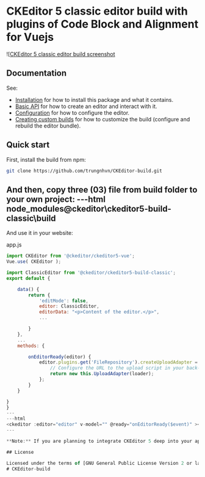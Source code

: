 CKEditor 5 classic editor build with plugins of Code Block and Alignment for Vuejs
========================================

![[CKEditor 5 classic editor build screenshot](https://serving.photos.photobox.com/031924792fafb68b4e1927c0e40484381379cb025b5e46d19a4249fe3579fa78a9daf389.jpg)

## Documentation

See:

* [Installation](https://ckeditor.com/docs/ckeditor5/latest/builds/guides/integration/installation.html) for how to install this package and what it contains.
* [Basic API](https://ckeditor.com/docs/ckeditor5/latest/builds/guides/integration/basic-api.html) for how to create an editor and interact with it.
* [Configuration](https://ckeditor.com/docs/ckeditor5/latest/builds/guides/integration/configuration.html) for how to configure the editor.
* [Creating custom builds](https://ckeditor.com/docs/ckeditor5/latest/builds/guides/development/custom-builds.html) for how to customize the build (configure and rebuild the editor bundle).

## Quick start

First, install the build from npm:

```bash
git clone https://github.com/trungnhvn/CKEditor-build.git
```
And then, copy three (03) file from build folder to your own project:
---html
node_modules\@ckeditor\ckeditor5-build-classic\build
---
And use it in your website:

app.js
```js
import CKEditor from '@ckeditor/ckeditor5-vue';
Vue.use( CKEditor );

import ClassicEditor from '@ckeditor/ckeditor5-build-classic';
export default {

    data() {
        return {
            'editMode': false,
            editor: ClassicEditor,
			editorData: "<p>Content of the editor.</p>",
			...

		}
	},
	...
	methods: {

        onEditorReady(editor) {
            editor.plugins.get('FileRepository').createUploadAdapter = (loader) => {
                // Configure the URL to the upload script in your back-end here!
                return new this.UploadAdapter(loader);
            };
        }
    }

}
}
---
---html
<ckeditor :editor="editor" v-model="" @ready="onEditorReady($event)" ></ckeditor>
---

**Note:** If you are planning to integrate CKEditor 5 deep into your application, it is actually more convenient and recommended to install and import the source modules directly (like it happens in `ckeditor.js`). Read more in the [Advanced setup guide](https://ckeditor.com/docs/ckeditor5/latest/builds/guides/integration/advanced-setup.html).

## License

Licensed under the terms of [GNU General Public License Version 2 or later](http://www.gnu.org/licenses/gpl.html). For full details about the license, please check the `LICENSE.md` file or [https://ckeditor.com/legal/ckeditor-oss-license](https://ckeditor.com/legal/ckeditor-oss-license).
# CKEditor-build



